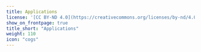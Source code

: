 ```yaml
---
title: Applications
license: '[CC BY-ND 4.0](https://creativecommons.org/licenses/by-nd/4.0)'
show_on_frontpage: true
title_short: "Applications"
weight: 110
icon: "cogs"
---
```


